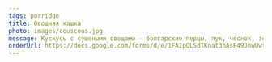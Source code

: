 ```yaml
---
tags: porridge
title: Овощная кашка
photo: images/couscous.jpg
message: Кускусь с сушеными овощами – болгарские перцы, лук, чеснок, зелень, розовая/морская соль. 
orderUrl: https://docs.google.com/forms/d/e/1FAIpQLSdTKnat3hAsF49JnwUwtiGT7pvl7HIN1o_BRK02f1dLXNjNAA/viewform
---
```

